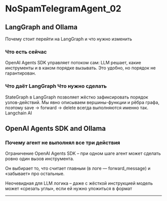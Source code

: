 # NoSpamTelegramAgent_02

## LangGraph and Ollama

Почему стоит перейти на LangGraph и что нужно изменить

### Что есть сейчас	
OpenAI Agents SDK управляет потоком сам: LLM решает, какие инструменты и в каком порядке вызывать. Это удобно, 
но порядок не гарантирован.	

### Что даёт LangGraph	Что нужно сделать
StateGraph в LangGraph позволяет жёстко зафиксировать порядок узлов-действий. Мы явно описываем вершины-функции 
и рёбра графа, поэтому save → forward → delete всегда выполняются именно так. 
Langchain AI


## OpenAI Agents SDK and Ollama

### Почему агент не выполнял все три действия
Ограничение OpenAI Agents SDK – при одном шаге агент может сделать ровно один вызов инструмента.

Он выбирает то, что считает главным (в логе — forward_message) и «забывает» про остальные.

Неочевидная для LLM логика – даже с жёсткой инструкцией модель может «срезать углы», если ей нужно уложиться в формат


---


